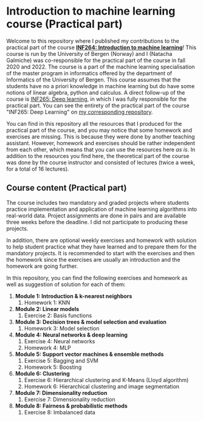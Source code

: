 # Introduction to machine learning course (Practical part)

Welcome to this repository where I published my contributions to the practical part of the course **[INF264: Introduction to machine learning](https://www4.uib.no/en/courses/INF264)**! This course is run by the University of Bergen (Norway) and I (Natacha Galmiche) was co-responsible for the practical part of the course in fall 2020 and 2022. The course is a part of the machine learning specialisation of the master program in informatics offered by the department of Informatics of the University of Bergen. This course assumes that the students have no a priori knowledge in machine learning but do have some notions of linear algebra, python and calculus. A direct follow-up of the course is [INF265: Deep learning](https://www4.uib.no/en/courses/INF265), in which I was fully responsible for the practical part. You can see the entirety of the practical part of the course "INF265: Deep Learning" on [my corresponding repository](https://github.com/nglm/inf265).

You can find in this repository all the resources that I produced for the practical part of the course, and you may notice that some homework and exercises are missing. This is because they were done by another teaching assistant. However, homework and exercises should be rather independent from each other, which means that you can use the resources here *as is*. In addition to the resources you find here, the theoretical part of the course was done by the course instructor and consisted of lectures (twice a week, for a total of 16 lectures).

## Course content (Practical part)

The course includes two mandatory and graded projects where students practice implementation and application of machine learning algorithms into real-world data. Project assignments are done in pairs and are available three weeks before the deadline. I did not participate to producing these projects.

In addition, there are optional weekly exercises and homework with solution to help student practice what they have learned and to prepare them for the mandatory projects. It is recommended to start with the exercises and then the homework since the exercises are usually an introduction and the homework are going further.

In this repository, you can find the following exercises and homework as well as suggestion of solution for each of them:

1. **Module 1: Introduction & k-nearest neighbors**
   1. Homework 1: KNN
2. **Module 2: Linear models**
   1. Exercise 2: Basis functions
3. **Module 3: Decision trees & model selection and evaluation**
   1. Homework 3: Model selection
4. **Module 4: Neural networks & deep learning**
   1. Exercise 4: Neural networks
   2. Homework 4: MLP
5. **Module 5: Support vector machines & ensemble methods**
   1. Exercise 5: Bagging and SVM
   2. Homework 5: Boosting
6. **Module 6: Clustering**
   1. Exercise 6: Hierarchical clustering and K-Means (Lloyd algorithm)
   2. Homework 6: Hierarchical clustering and image segmentation
7. **Module 7: Dimensionality reduction**
   1. Exercise 7: Dimensionality reduction
8. **Module 8: Fairness & probabilistic methods**
   1. Exercise 8: Imbalanced data